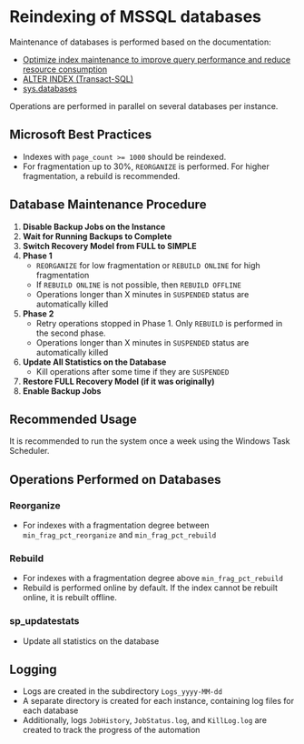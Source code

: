 # Reindexing of MSSQL databases

Maintenance of databases is performed based on the documentation:
- [Optimize index maintenance to improve query performance and reduce resource consumption](https://learn.microsoft.com/en-us/sql/relational-databases/indexes/reorganize-and-rebuild-indexes?view=sql-server-ver16)
- [ALTER INDEX (Transact-SQL)](https://learn.microsoft.com/en-us/sql/t-sql/statements/alter-index-transact-sql?view=sql-server-ver16)
- [sys.databases](https://learn.microsoft.com/en-us/sql/relational-databases/system-catalog-views/sys-databases-transact-sql?view=sql-server-ver16)

Operations are performed in parallel on several databases per instance.

## Microsoft Best Practices

- Indexes with `page_count >= 1000` should be reindexed.
- For fragmentation up to 30%, `REORGANIZE` is performed. For higher fragmentation, a rebuild is recommended.

## Database Maintenance Procedure

1. **Disable Backup Jobs on the Instance**
2. **Wait for Running Backups to Complete**
3. **Switch Recovery Model from FULL to SIMPLE**
4. **Phase 1**
   - `REORGANIZE` for low fragmentation or `REBUILD ONLINE` for high fragmentation
   - If `REBUILD ONLINE` is not possible, then `REBUILD OFFLINE`
   - Operations longer than X minutes in `SUSPENDED` status are automatically killed
5. **Phase 2**
   - Retry operations stopped in Phase 1. Only `REBUILD` is performed in the second phase.
   - Operations longer than X minutes in `SUSPENDED` status are automatically killed
6. **Update All Statistics on the Database**
   - Kill operations after some time if they are `SUSPENDED`
7. **Restore FULL Recovery Model (if it was originally)**
8. **Enable Backup Jobs**

## Recommended Usage

It is recommended to run the system once a week using the Windows Task Scheduler.

## Operations Performed on Databases

### Reorganize

- For indexes with a fragmentation degree between `min_frag_pct_reorganize` and `min_frag_pct_rebuild`

### Rebuild

- For indexes with a fragmentation degree above `min_frag_pct_rebuild`
- Rebuild is performed online by default. If the index cannot be rebuilt online, it is rebuilt offline.

### sp_updatestats

- Update all statistics on the database

## Logging

- Logs are created in the subdirectory `Logs_yyyy-MM-dd`
- A separate directory is created for each instance, containing log files for each database
- Additionally, logs `JobHistory`, `JobStatus.log`, and `KillLog.log` are created to track the progress of the automation
